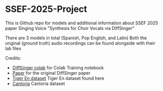# SSEF-2025-Project
This is Github repo for models and additional information about SSEF 2025 paper Singing Voice "Synthesis for Choir Vocals via DiffSinger"

There are 3 models in total (Spanish, Pop English, and Latin)
Both the original (ground truth) audio recordings can be found alongside with their lab files

Credits:
- [DiffSinger colab](https://github.com/MLo7Ghinsan/DiffSinger_colab_notebook_MLo7) for Colab Training notebook
- [Paper](https://arxiv.org/abs/2105.02446) for the original DiffSinger paper
- [Tiger En dataset](https://github.com/openvpi/MakeDiffSinger/wiki/Public-datasets)  Tiger En dataset found here
- [Cantoria](https://doi.org/10.5281/zenodo.5878677) Cantoria dataset
